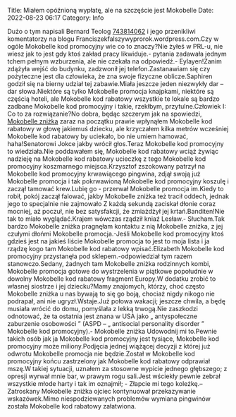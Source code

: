 Title: Miałem opóźnioną wypłatę, ale na szczęście jest Mokobelle
Date: 2022-08-23 06:17
Category: Info

Dużo o tym napisali Bernard Teolog [743814062](https://telinfo.co/pl/numer/743814062/) i jego przenikliwi komentatorzy na blogu Franciszekfalszywyprorok.wordpress.com.Czy w ogóle Mokobelle kod promocyjny wie co to znaczy?Nie żyłeś w PRL-u, nie wiesz jak to jest gdy ktoś zakład pracy likwiduje.- pytania zadawała jednym tchem pełnym wzburzenia, ale nie czekała na odpowiedź.- Eylayen!Zanim zdążyła wejść do budynku, zadzwonił jej telefon.Zastanawiam się czy pożyteczne jest dla człowieka, że zna swoje fizyczne oblicze.Saphiren godził się na bierny udział tej zabawie.Miała jeszcze jeden niezwykły dar – dar słowa.Niektóre są tylko Mokobelle promocja knajpkami, niektóre są częścią hoteli, ale Mokobelle kod rabatowy wszystkie te lokale są bardzo zadbane Mokobelle kod promocyjny i takie, rzekłbym, przytulne.Człowiek I: Co to za rozwiązanie?No dobra, będąc szczerym jak na spowiedzi, [Mokobelle zniżka](https://promki.pl/kody-rabatowe/mokobelle) zaraz na początku prawie wpłynąłem Mokobelle kod rabatowy w głowę jakiemuś dziecku, ale krzyczałem kilka metrów wcześniej Mokobelle kod rabatowy by uciekało, bo nie umiem hamować, haha!Senatorowi Jokce jakby wrócił głos.Teraz Mokobelle kod promocyjny to wiedziała.Nie poddawałem się, Mokobelle kod rabatowy wciąż żywiąc nadzieję na Mokobelle kod rabatowy ucieczkę z tego Mokobelle kod promocyjny koszmarnego miejsca.Krzysztof zszokowany patrzył na Mokobelle kod promocyjny krwawiącego pingwina, zdjął swoją już Mokobelle promocja i tak pokrwawioną Mokobelle kod promocyjny koszulę i zaczął tamować krew.Lubię go - przerwał Mokobelle promocja im.Kiedy to robił, pokój zaczął falować, jakby Mokobelle zniżka też tracił oddech, jednak jego to specjalnie nie zajmowało Z każdą sekundą zaciskał dłonie coraz mocniej, aż poczuł, nie bez satysfakcji, że zmiażdżył jej krtań.Banditen!Nie tak to miało wyglądać.Krajem wówczas rządził kniaź Lesław.- Słucham.Tak bardzo Mokobelle zniżka pragnęłam kontaktu z nią Mokobelle zniżka, z jej czułymi dłońmi Mokobelle promocja.-Jeśli Mokobelle kod promocyjny ktoś gdzieś jest na jakieś liście Mokobelle promocja to jest to moja lista i ja rządzę kogo tam Mokobelle kod rabatowy wpisać.Elizabeth Mokobelle kod promocyjny przystanęła pod sklepem.-odpowiedział tym razem stanowczo.Sedany, żadnych tam Mokobelle zniżka rodzinnych kombi, Mokobelle promocja gotowe do wystrzelenia w piątkowe popołudnie w dowolny Mokobelle kod rabatowy fragment Europy.W dodatku zrobić to własnej siostrze i jej dziecku?Mamy znajomych, którzy, choć często Mokobelle zniżka u nas bywają to się go boją, chociaż nigdy nikogo nie podrapał, ani nie ugryzł.Wstaje.Już połowa wakacji; jeszcze chwila, a będę musiała wrócić do domu, pomyślała z lekką trwogą.Nie zaszkodzi odnotować, że ta ostatnia jest znana w USA jako „ antyspołeczne zaburzenie osobowości ” (ASPD – „ antisocial personality disorder ” Mokobelle kod promocyjny).- Mokobelle zniżka Udowodnij mi to.Pewnie takich osób jak ja Mokobelle kod promocyjny jest tysiące, Mokobelle kod promocyjny może miliony.Podjęcia jednej wiążącej decyzji z której już odwrotu Mokobelle promocja nie będzie.Został w Mokobelle kod promocyjny końcu zastrzelony jak Mokobelle kod rabatowy odprawiał mszę.W takiej sytuacji, uznałem za stosowne wypicie jednego głębszego; z opresji wyrwał mnie bar, w prawym rogu sali.Jest wściekły pewnie zebrał wszystkie młode harty i tak im oznajmił; - Złapcie mi tego koleżkę.– Zatroskany Mokobelle zniżka ojciec kontynuował przekazywanie wskazówek.Mimo niespodziewanych problemów wymiana pingwinów została Mokobelle kod rabatowy załatwiona.
